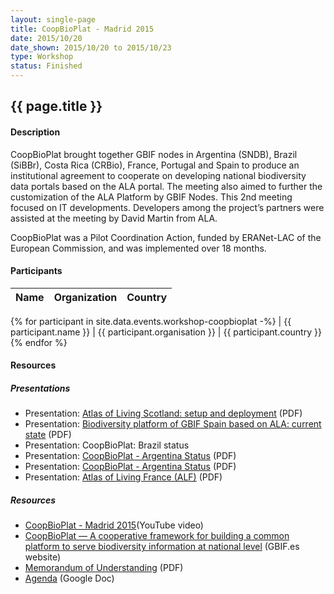 ```yaml
---
layout: single-page
title: CoopBioPlat - Madrid 2015
date: 2015/10/20
date_shown: 2015/10/20 to 2015/10/23
type: Workshop
status: Finished
---
```


## {{ page.title }}

#### Description 

CoopBioPlat brought together GBIF nodes in Argentina (SNDB), Brazil (SiBBr), Costa Rica (CRBio), France, Portugal and Spain to produce an institutional agreement to cooperate on developing national biodiversity data portals based on the ALA portal. The meeting also aimed to further the customization of the ALA Platform by GBIF Nodes. This 2nd meeting focused on IT developments. Developers among the project’s partners were assisted at the meeting by David Martin from ALA.

CoopBioPlat was a Pilot Coordination Action, funded by ERANet-LAC of the European Commission, and was implemented over 18 months.

#### Participants 


| Name | Organization | Country |
|------|--------------|---------|
{% for participant in site.data.events.workshop-coopbioplat -%}
| {{ participant.name }}  | {{ participant.organisation }}  | {{ participant.country }}
{% endfor %}


#### Resources 

##### Presentations
- Presentation: [Atlas of Living Scotland: setup and deployment](../assets/presentation/workshop-coopbioplat/5-ALS-setup-deployment.pdf) (PDF)
- Presentation: [Biodiversity platform of GBIF Spain based on ALA: current state](../assets/presentation/workshop-coopbioplat/5-CoopBioPlat-GBIF-SPAIN.pdf) (PDF)
- Presentation: CoopBioPlat: Brazil status
- Presentation: [CoopBioPlat - Argentina Status](../assets/presentation/workshop-coopbioplat/5-CoopBioPlat-Argentina-Status.pdf) (PDF)
- Presentation: [CoopBioPlat - Argentina Status](../assets/presentation/workshop-coopbioplat/5-CoopBioPlat_pt_report.pdf) (PDF)
- Presentation: [Atlas of Living France (ALF)](../assets/presentation/workshop-coopbioplat/5-ALF.pdf) (PDF)

##### Resources 
- [CoopBioPlat - Madrid 2015](https://www.youtube.com/watch?v=molYVbldkwM&feature=youtu.be)(YouTube video)
- [CoopBioPlat — A cooperative framework for building a common platform to serve biodiversity information at national level](https://www.gbif.es/en/proyecto/coopbioplat/) (GBIF.es website)
- [Memorandum of Understanding](https://www.gbif.es/wp-content/uploads/2018/02/COOPBIOPLAT-MOU-signed.pdf) (PDF)
- [Agenda](https://docs.google.com/document/d/1wyvoWjN6HNkxINFQn0DYHJtXK8oRgq4XrmYiLW1NpZ8/edit#heading=h.f5p66ilxdqik) (Google Doc)
